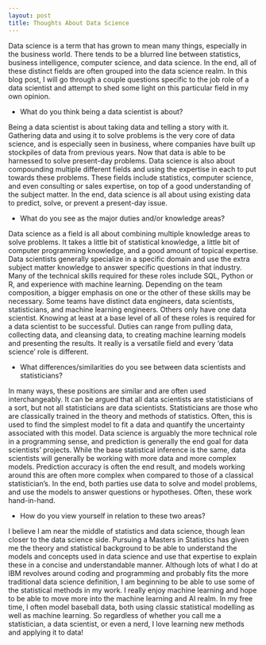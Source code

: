 ```yaml
---
layout: post
title: Thoughts About Data Science
---
```

Data science is a term that has grown to mean many things, especially in the business world. There tends to be a blurred line between statistics, business intelligence, computer science, and data science. In the end, all of these distinct fields are often grouped into the data science realm. In this blog post, I will go through a couple questions specific to the job role of a data scientist and attempt to shed some light on this particular field in my own opinion. 

- What do you think being a data scientist is about? 

Being a data scientist is about taking data and telling a story with it. Gathering data and using it to solve problems is the very core of data science, and is especially seen in business, where companies have built up stockpiles of data from previous years. Now that data is able to be harnessed to solve present-day problems. Data science is also about compounding multiple different fields and using the expertise in each to put towards these problems. These fields include statistics, computer science, and even consulting or sales expertise, on top of a good understanding of the subject matter. In the end, data science is all about using existing data to predict, solve, or prevent a present-day issue. 

- What do you see as the major duties and/or knowledge areas?  

Data science as a field is all about combining multiple knowledge areas to solve problems. It takes a little bit of statistical knowledge, a little bit of computer programming knowledge, and a good amount of topical expertise. Data scientists generally specialize in a specific domain and use the extra subject matter knowledge to answer specific questions in that industry. Many of the technical skills required for these roles include SQL, Python or R, and experience with machine learning. Depending on the team composition, a bigger emphasis on one or the other of these skills may be necessary. Some teams have distinct data engineers, data scientists, statisticians, and machine learning engineers. Others only have one data scientist. Knowing at least at a base level of all of these roles is required for a data scientist to be successful. Duties can range from pulling data, collecting data, and cleansing data, to creating machine learning models and presenting the results. It really is a versatile field and every ‘data science’ role is different.

- What differences/similarities do you see between data scientists and statisticians? 

In many ways, these positions are similar and are often used interchangeably. It can be argued that all data scientists are statisticians of a sort, but not all statisticians are data scientists. Statisticians are those who are classically trained in the theory and methods of statistics. Often, this is used to find the simplest model to fit a data and quantify the uncertainty associated with this model. Data science is arguably the more technical role in a programming sense, and prediction is generally the end goal for data scientists’ projects. While the base statistical inference is the same, data scientists will generally be working with more data and more complex models. Prediction accuracy is often the end result, and models working around this are often more complex when compared to those of a classical statistician’s. In the end, both parties use data to solve and model problems, and use the models to answer questions or hypotheses. Often, these work hand-in-hand.

- How do you view yourself in relation to these two areas?

I believe I am near the middle of statistics and data science, though lean closer to the data science side. Pursuing a Masters in Statistics has given me the theory and statistical background to be able to understand the models and concepts used in data science and use that expertise to explain these in a concise and understandable manner. Although lots of what I do at IBM revolves around coding and programming and probably fits the more traditional data science definition, I am beginning to be able to use some of the statistical methods in my work. I really enjoy machine learning and hope to be able to move more into the machine learning and AI realm. In my free time, I often model baseball data, both using classic statistical modelling as well as machine learning. So regardless of whether you call me a statistician, a data scientist, or even a nerd, I love learning new methods and applying it to data!
